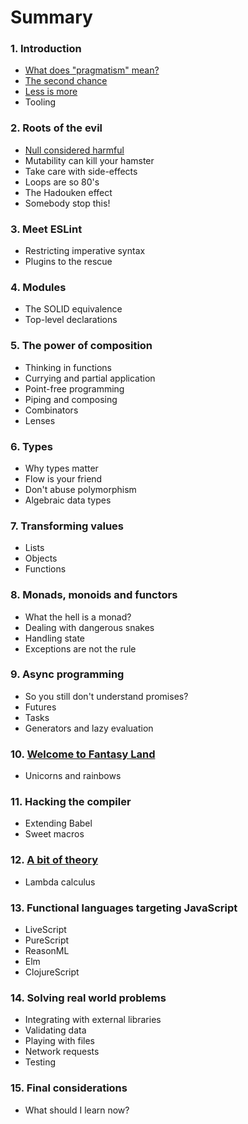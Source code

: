 # Summary

### 1. Introduction
* [What does "pragmatism" mean?](introduction/what-does-pragmatism-mean.md)
* [The second chance](introduction/the-second-chance.md)
* [Less is more](introduction/less-is-more.md)
* Tooling

### 2. Roots of the evil
* [Null considered harmful](roots-of-the-evil/null-considered-harmful.md)
* Mutability can kill your hamster
* Take care with side-effects
* Loops are so 80's
* The Hadouken effect
* Somebody stop this!

### 3. Meet ESLint
* Restricting imperative syntax
* Plugins to the rescue

### 4. Modules
* The SOLID equivalence
* Top-level declarations

### 5. The power of composition
* Thinking in functions
* Currying and partial application
* Point-free programming
* Piping and composing
* Combinators
* Lenses

### 6. Types
* Why types matter
* Flow is your friend
* Don't abuse polymorphism
* Algebraic data types

### 7. Transforming values
* Lists
* Objects
* Functions

### 8. Monads, monoids and functors
* What the hell is a monad?
* Dealing with dangerous snakes
* Handling state
* Exceptions are not the rule

### 9. Async programming
* So you still don't understand promises?
* Futures
* Tasks
* Generators and lazy evaluation

### 10. [Welcome to Fantasy Land](fantasy-land.md)
* Unicorns and rainbows

### 11. Hacking the compiler
* Extending Babel
* Sweet macros

### 12. [A bit of theory](a-bit-of-theory.md)
* Lambda calculus

### 13. Functional languages targeting JavaScript
* LiveScript
* PureScript
* ReasonML
* Elm
* ClojureScript

### 14. Solving real world problems
* Integrating with external libraries
* Validating data
* Playing with files
* Network requests
* Testing

### 15. Final considerations
* What should I learn now?
